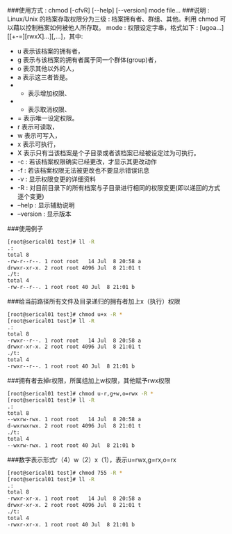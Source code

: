 ###使用方式 : chmod [-cfvR] [--help] [--version] mode file...
###说明 :
Linux/Unix 的档案存取权限分为三级 : 档案拥有者、群组、其他。利用 chmod 可以藉以控制档案如何被他人所存取。 mode : 权限设定字串，格式如下 : [ugoa...][[+-=][rwxX]...][,...]，其中: 
* u 表示该档案的拥有者， 
* g 表示与该档案的拥有者属于同一个群体(group)者， 
* o 表示其他以外的人， 
* a 表示这三者皆是。 
* + 表示增加权限、 
* - 表示取消权限、 
* = 表示唯一设定权限。 
* r 表示可读取， 
* w 表示可写入， 
* x 表示可执行， 
* X 表示只有当该档案是个子目录或者该档案已经被设定过为可执行。 
* -c : 若该档案权限确实已经更改，才显示其更改动作 
* -f : 若该档案权限无法被更改也不要显示错误讯息 
* -v : 显示权限变更的详细资料 
* -R : 对目前目录下的所有档案与子目录进行相同的权限变更(即以递回的方式逐个变更) 
* –help : 显示辅助说明 
* –version : 显示版本

###使用例子
```bash
[root@serical01 test]# ll -R
.:
total 8
-rw-r--r--. 1 root root   14 Jul  8 20:58 a
drwxr-xr-x. 2 root root 4096 Jul  8 21:01 t
./t:
total 4
-rw-r--r--. 1 root root 40 Jul  8 21:01 b
```

###给当前路径所有文件及目录递归的拥有者加上x（执行）权限
```bash
[root@serical01 test]# chmod u+x -R *
[root@serical01 test]# ll -R
.:
total 8
-rwxr--r--. 1 root root   14 Jul  8 20:58 a
drwxr-xr-x. 2 root root 4096 Jul  8 21:01 t
./t:
total 4
-rwxr--r--. 1 root root 40 Jul  8 21:01 b
```

###拥有者去掉r权限，所属组加上w权限，其他赋予rwx权限
```bash
[root@serical01 test]# chmod u-r,g+w,o=rwx -R *
[root@serical01 test]# ll -R
.:
total 8
--wxrw-rwx. 1 root root   14 Jul  8 20:58 a
d-wxrwxrwx. 2 root root 4096 Jul  8 21:01 t
./t:
total 4
--wxrw-rwx. 1 root root 40 Jul  8 21:01 b
```

###数字表示形式r（4）w（2）x（1），表示u=rwx,g=rx,o=rx
```bash
[root@serical01 test]# chmod 755 -R *
[root@serical01 test]# ll -R
.:
total 8
-rwxr-xr-x. 1 root root   14 Jul  8 20:58 a
drwxr-xr-x. 2 root root 4096 Jul  8 21:01 t
./t:
total 4
-rwxr-xr-x. 1 root root 40 Jul  8 21:01 b
```